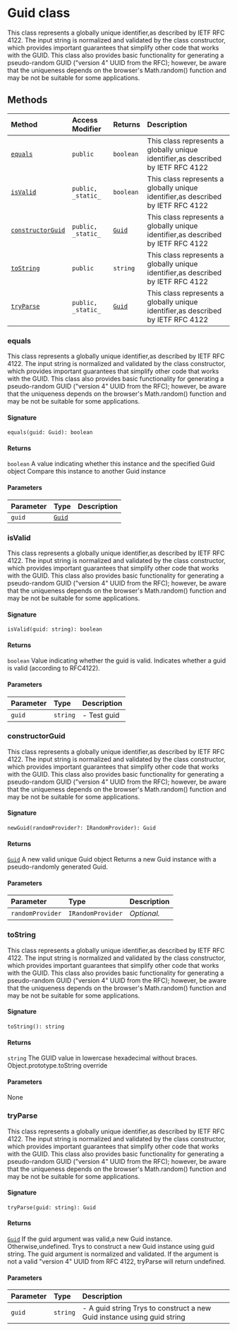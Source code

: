 # Guid class





This class represents a globally unique identifier,as described by 
IETF RFC 4122. The input string is normalized and validated by the class 
constructor, which provides important guarantees that simplify other code 
that works with the GUID. This class also provides basic functionality 
for generating a pseudo-random GUID ("version 4" UUID from the RFC); 
however, be aware that the uniqueness depends on the browser's 
Math.random() function and may be not be suitable for some applications. 







## Methods

| Method	   | Access Modifier | Returns	| Description|
|:-------------|:----|:-------|:-----------|
|[`equals`](#equals)     | `public` | `boolean` | This class represents a globally unique identifier,as described by  IETF RFC 4122 |
|[`isValid`](#isvalid)     | `public, _static_` | `boolean` | This class represents a globally unique identifier,as described by  IETF RFC 4122 |
|[`constructorGuid`](#constructorguid)     | `public, _static_` | [`Guid`](guid.md) | This class represents a globally unique identifier,as described by  IETF RFC 4122 |
|[`toString`](#tostring)     | `public` | `string` | This class represents a globally unique identifier,as described by  IETF RFC 4122 |
|[`tryParse`](#tryparse)     | `public, _static_` | [`Guid`](guid.md) | This class represents a globally unique identifier,as described by  IETF RFC 4122 |





### equals

This class represents a globally unique identifier,as described by 
IETF RFC 4122. The input string is normalized and validated by the class 
constructor, which provides important guarantees that simplify other code 
that works with the GUID. This class also provides basic functionality 
for generating a pseudo-random GUID ("version 4" UUID from the RFC); 
however, be aware that the uniqueness depends on the browser's 
Math.random() function and may be not be suitable for some applications. 


#### Signature
`equals(guid: Guid): boolean`

#### Returns
`boolean`
A value indicating whether this instance and the specified Guid object 
Compare this instance to another Guid instance 


#### Parameters


| Parameter	   | Type    | Description |
|:-------------|:---------------|:------------|
| `guid`    | [`Guid`](guid.md) |  |


### isValid

This class represents a globally unique identifier,as described by 
IETF RFC 4122. The input string is normalized and validated by the class 
constructor, which provides important guarantees that simplify other code 
that works with the GUID. This class also provides basic functionality 
for generating a pseudo-random GUID ("version 4" UUID from the RFC); 
however, be aware that the uniqueness depends on the browser's 
Math.random() function and may be not be suitable for some applications. 


#### Signature
`isValid(guid: string): boolean`

#### Returns
`boolean`
Value indicating whether the guid is valid. 
Indicates whether a guid is valid (according to RFC4122). 


#### Parameters


| Parameter	   | Type    | Description |
|:-------------|:---------------|:------------|
| `guid`    | `string` | - Test guid |


### constructorGuid

This class represents a globally unique identifier,as described by 
IETF RFC 4122. The input string is normalized and validated by the class 
constructor, which provides important guarantees that simplify other code 
that works with the GUID. This class also provides basic functionality 
for generating a pseudo-random GUID ("version 4" UUID from the RFC); 
however, be aware that the uniqueness depends on the browser's 
Math.random() function and may be not be suitable for some applications. 


#### Signature
`newGuid(randomProvider?: IRandomProvider): Guid`

#### Returns
[`Guid`](guid.md)
A new valid unique Guid object 
Returns a new Guid instance with a pseudo-randomly generated Guid. 


#### Parameters


| Parameter	   | Type    | Description |
|:-------------|:---------------|:------------|
| `randomProvider`    | `IRandomProvider` | _Optional._ |


### toString

This class represents a globally unique identifier,as described by 
IETF RFC 4122. The input string is normalized and validated by the class 
constructor, which provides important guarantees that simplify other code 
that works with the GUID. This class also provides basic functionality 
for generating a pseudo-random GUID ("version 4" UUID from the RFC); 
however, be aware that the uniqueness depends on the browser's 
Math.random() function and may be not be suitable for some applications. 


#### Signature
`toString(): string`

#### Returns
`string`
The GUID value in lowercase hexadecimal without braces. 
Object.prototype.toString override 


#### Parameters
None


### tryParse

This class represents a globally unique identifier,as described by 
IETF RFC 4122. The input string is normalized and validated by the class 
constructor, which provides important guarantees that simplify other code 
that works with the GUID. This class also provides basic functionality 
for generating a pseudo-random GUID ("version 4" UUID from the RFC); 
however, be aware that the uniqueness depends on the browser's 
Math.random() function and may be not be suitable for some applications. 


#### Signature
`tryParse(guid: string): Guid`

#### Returns
[`Guid`](guid.md)
If the guid argument was valid,a new Guid instance. Otherwise,undefined. 
Trys to construct a new Guid instance using guid string. The guid argument 
is normalized and validated. If the argument is not a valid "version 4" UUID from 
RFC 4122, tryParse will return undefined. 


#### Parameters


| Parameter	   | Type    | Description |
|:-------------|:---------------|:------------|
| `guid`    | `string` | - A guid string  Trys to construct a new Guid instance using guid string |

